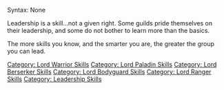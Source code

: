 Syntax: None

Leadership is a skill...not a given right. Some guilds pride themselves
on their leadership, and some do not bother to learn more than the
basics.

The more skills you know, and the smarter you are, the greater the group
you can lead.

[Category: Lord Warrior
Skills](Category:_Lord_Warrior_Skills "wikilink") [Category: Lord
Paladin Skills](Category:_Lord_Paladin_Skills "wikilink") [Category:
Lord Berserker Skills](Category:_Lord_Berserker_Skills "wikilink")
[Category: Lord Bodyguard
Skills](Category:_Lord_Bodyguard_Skills "wikilink") [Category: Lord
Ranger Skills](Category:_Lord_Ranger_Skills "wikilink") [Category:
Leadership Skills](Category:_Leadership_Skills "wikilink")
